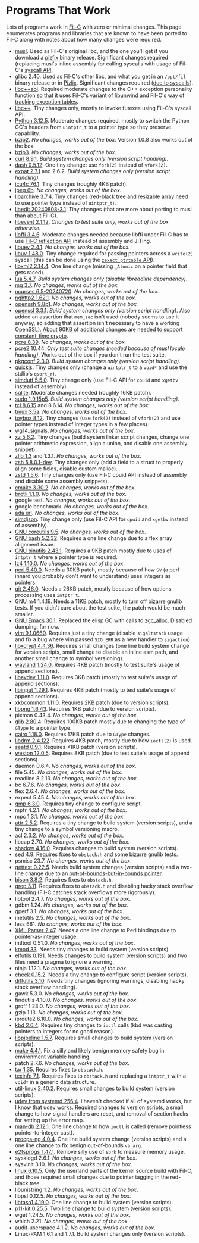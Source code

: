 # Programs That Work

Lots of programs work in [Fil-C](index.html) with zero or minimal changes. This page enumerates programs and libraries that are known to have been ported to Fil-C along with notes about how many changes were required.

- [musl](https://github.com/pizlonator/fil-c/tree/deluge/projects/usermusl). Used as Fil-C's original libc, and the one you'll get if you download a [pizfix](pizfix.html) binary release. Significant changes required (replacing musl's inline assembly for calling syscalls with usage of Fil-C's [syscall API](https://github.com/pizlonator/fil-c/blob/deluge/filc/include/pizlonated_syscalls.h).
- [glibc 2.40](https://github.com/pizlonator/fil-c/tree/deluge/projects/user-glibc-2.40). Used as Fil-C's other libc, and what you get in an [`/opt/fil`](optfil.html) binary release or in [Pizlix](pizlix.html). Significant changes required ([due to syscalls](https://github.com/pizlonator/fil-c/blob/deluge/filc/include/pizlonated_syscalls.h)).
- [libc++abi](https://github.com/pizlonator/fil-c/tree/deluge/libcxxabi). Required moderate changes to the C++ exception personality function so that it uses Fil-C's variant of [libunwind](https://github.com/pizlonator/fil-c/blob/deluge/filc/include/unwind.h) and Fil-C's way of [tracking exception tables](https://github.com/pizlonator/fil-c/blob/deluge/filc/include/pizlonated_eh_landing_pad.h).
- [libc++](https://github.com/pizlonator/fil-c/tree/deluge/libcxx). Tiny changes only, mostly to invoke futexes using Fil-C's syscall API.
- [Python 3.12.5](https://github.com/pizlonator/fil-c/tree/deluge/projects/Python-3.12.5). Moderate changes required, mostly to switch the Python GC's headers from `uintptr_t` to a pointer type so they preserve capability.
- [bzip2](https://github.com/pizlonator/fil-c/tree/deluge/projects/bzip2). *No changes, works out of the box.* Version 1.0.8 also works out of the box.
- [bzip3](https://github.com/pizlonator/fil-c/tree/deluge/projects/bzip3). *No changes, works out of the box.*
- [curl 8.9.1](https://github.com/pizlonator/fil-c/tree/deluge/projects/curl-8.9.1). *Build system changes only (version script handling).*
- [dash 0.5.12](https://github.com/pizlonator/fil-c/tree/deluge/projects/dash-0.5.12). One tiny change: use `fork(2)` instead of `vfork(2)`.
- [expat 2.7.1](https://github.com/pizlonator/fil-c/tree/deluge/projects/expat-2.7.1) and 2.6.2. *Build system changes only (version script handling).*
- [icu4c 76.1](https://github.com/pizlonator/fil-c/tree/deluge/projects/icu-76.1). Tiny changes (roughly 4KB patch).
- [jpeg 6b](https://github.com/pizlonator/fil-c/tree/deluge/projects/jpeg-6b). *No changes, works out of the box.*
- [libarchive 3.7.4](https://github.com/pizlonator/fil-c/tree/deluge/projects/libarchive-3.7.4). Tiny changes (red-black tree and resizable array need to use pointer type instead of `uintptr_t`).
- [libedit 20240808-3.1](https://github.com/pizlonator/fil-c/tree/deluge/projects/libedit-20240808-3.1). Tiny changes (that are more about porting to musl than about Fil-C).
- [libevent 2.1.12](https://github.com/pizlonator/fil-c/tree/deluge/projects/libevent-2.1.12). *Changes to test suite only, works out of the box otherwise.*
- [libffi 3.4.6](https://github.com/pizlonator/fil-c/tree/deluge/projects/libffi-3.4.6). Moderate changes needed because libffi under Fil-C has to use [Fil-C reflection API](https://github.com/pizlonator/fil-c/blob/deluge/filc/include/stdfil.h) instead of assembly and JITing.
- [libuev 2.4.1](https://github.com/pizlonator/fil-c/tree/deluge/projects/libuev-2.4.1). *No changes, works out of the box.*
- [libuv 1.48.0](https://github.com/pizlonator/fil-c/tree/deluge/projects/libuv-v1.48.0). Tiny change required for passing pointers across a `write(2)` syscall (this can be done using the [`zexact_ptrtable` API](https://github.com/pizlonator/fil-c/blob/deluge/filc/include/stdfil.h)).
- [libxml2 2.14.4](https://github.com/pizlonator/fil-c/tree/deluge/projects/libxml2-2.14.4). One line change (missing `_Atomic` on a pointer field that gets raced).
- [lua 5.4.7](https://github.com/pizlonator/fil-c/tree/deluge/projects/lua-5.4.7). *Build system changes only (disable libreadline dependency)*.
- [mg 3.7](https://github.com/pizlonator/fil-c/tree/deluge/projects/mg-3.7). *No changes, works out of the box.*
- [ncurses 6.5-20240720](https://github.com/pizlonator/fil-c/tree/deluge/projects/ncurses-6.5-20240720). *No changes, works out of the box.*
- [nghttp2 1.62.1](https://github.com/pizlonator/fil-c/tree/deluge/projects/nghttp2-1.62.1). *No changes, works out of the box.*
- [openssh 9.8p1](https://github.com/pizlonator/fil-c/tree/deluge/projects/openssh-9.8p1). *No changes, works out of the box.*
- [openssl 3.3.1](https://github.com/pizlonator/fil-c/tree/deluge/projects/openssl-3.3.1). *Build system changes only (version script handling)*. Also added an assertion that `mem_sec` isn't used (nobody seems to use it anyway, so adding that assertion isn't necessary to have a working OpenSSL). [About 90KB of additional changes are needed to support constant-time crypto](constant_time_crypto.html).
- [pcre 8.39](https://github.com/pizlonator/fil-c/tree/deluge/projects/pcre-8.39). *No changes, works out of the box.*
- [pcre2 10.44](https://github.com/pizlonator/fil-c/tree/deluge/projects/pcre2-10.44). *Only test suite changes (needed because of musl locale handling)*. Works out of the box if you don't run the test suite.
- [pkgconf 2.3.0](https://github.com/pizlonator/fil-c/tree/deluge/projects/pkgconf-2.3.0). *Build system changes only (version script handling)*.
- [quickjs](https://github.com/pizlonator/fil-c/tree/deluge/projects/quickjs). Tiny changes only (change a `uintptr_t` to a `void*` and use the stdlib's `qsort_r`).
- [simdutf 5.5.0](https://github.com/pizlonator/fil-c/tree/deluge/projects/simdutf-5.5.0). Tiny change only (use Fil-C API for `cpuid` and `xgetbv` instead of assembly).
- [sqlite](https://github.com/pizlonator/fil-c/tree/deluge/projects/sqlite). Moderate changes needed (roughly 16KB patch).
- [sudo 1.9.15p5](https://github.com/pizlonator/fil-c/tree/deluge/projects/sudo-1.9.15p5). *Build system changes only (version script handling)*.
- [tcl 8.6.15](https://github.com/pizlonator/fil-c/tree/deluge/projects/tcl-8.6.15) and 8.6.14. *No changes, works out of the box.*
- [tmux 3.5a](https://github.com/pizlonator/fil-c/tree/deluge/projects/tmux-3.5a). *No changes, works out of the box.*
- [toybox 8.12](https://github.com/pizlonator/fil-c/tree/deluge/projects/toybox-8.12). Tiny changes (use `fork(2)` instead of `vfork(2)` and use pointer types instead of integer types in a few places).
- [wg14_signals](https://github.com/pizlonator/fil-c/tree/deluge/projects/wg14_signals). *No changes, works out of the box.*
- [xz 5.6.2](https://github.com/pizlonator/fil-c/tree/deluge/projects/xz-5.6.2). Tiny changes (build system linker script changes, change one pointer arithmetic expression, align a union, and disable one assembly snippet).
- [zlib 1.3](https://github.com/pizlonator/fil-c/tree/deluge/projects/zlib-1.3) and 1.3.1. *No changes, works out of the box*.
- [zsh 5.8.0.1-dev](https://github.com/pizlonator/fil-c/tree/deluge/projects/zsh-5.8.0.1-dev). Tiny changes only (add a field to a struct to properly align some fields, disable custom malloc).
- [zstd 1.5.6](https://github.com/pizlonator/fil-c/tree/deluge/projects/zstd-1.5.6). Tiny changes only (use Fil-C cpuid API instead of assembly and disable some assembly snippets).
- [cmake 3.30.2](https://github.com/pizlonator/fil-c/tree/deluge/projects/cmake-3.30.2). *No changes, works out of the box*.
- [brotli 1.1.0](https://github.com/pizlonator/fil-c/tree/deluge/projects/brotli-1.1.0). *No changes, works out of the box*.
- google test. *No changes, works out of the box*.
- google benchmark. *No changes, works out of the box*.
- [ada url](https://github.com/pizlonator/pizlonated-ada). *No changes, works out of the box*.
- [simdjson](https://github.com/pizlonator/pizlonated-simdjson/commits/master/). Tiny change only (use Fil-C API for `cpuid` and `xgetbv` instead of assembly).
- [GNU coreutils 9.5](https://github.com/pizlonator/fil-c/tree/deluge/projects/coreutils-9.5). *No changes, works out of the box*.
- [GNU bash 5.2.32](https://github.com/pizlonator/fil-c/tree/deluge/projects/bash-5.2.32). Requires a one line change due to a flex array alignment issue.
- [GNU binutils 2.43.1](https://github.com/pizlonator/fil-c/tree/deluge/projects/binutils-2.43.1). Requires a 9KB patch mostly due to uses of `intptr_t` where a pointer type is required.
- [lz4 1.10.0](https://github.com/pizlonator/fil-c/tree/deluge/projects/lz4-1.10.0). *No changes, works out of the box*.
- [perl 5.40.0](https://github.com/pizlonator/fil-c/tree/deluge/projects/perl-5.40.0). Needs a 30KB patch, mostly because of how `SV` (a perl innard you probably don't want to understand) uses integers as pointers.
- [git 2.46.0](https://github.com/pizlonator/fil-c/tree/deluge/projects/git-2.46.0). Needs a 26KB patch, mostly because of how options processing uses `intptr_t`.
- [GNU m4 1.4.19](https://github.com/pizlonator/fil-c/tree/deluge/projects/m4-1.4.19). Needs a 11KB patch, mostly to turn off bizarre gnulib tests. If you didn't care about the test suite, the patch would be much smaller.
- [GNU Emacs 30.1](https://github.com/pizlonator/fil-c/tree/deluge/projects/emacs-30.1). Replaced the elisp GC with calls to [zgc_alloc](stdfil.html). Disabled dumping, for now.
- [vim 9.1.0660](https://github.com/pizlonator/fil-c/tree/deluge/projects/vim-9.1.0660). Requires just a tiny change (disable `sigaltstack` usage and fix a bug where vim passed `SIG_ERR` as a new handler to `sigaction`).
- [libxcrypt 4.4.36](https://github.com/pizlonator/fil-c/tree/deluge/projects/libxcrypt-4.4.36). Requires small changes (one line build system change for version scripts, small change to disable an inline asm path, and another small change to symbol versioning).
- [wayland 1.24.0](https://github.com/pizlonator/fil-c/tree/deluge/projects/wayland-1.24.0). Requires 4KB patch (mostly to test suite's usage of append sections).
- [libevdev 1.11.0](https://github.com/pizlonator/fil-c/tree/deluge/projects/libevdev-1.11.0). Requires 3KB patch (mostly to test suite's usage of append sections).
- [libinput 1.29.1](https://github.com/pizlonator/fil-c/tree/deluge/projects/libinput-1.29.1). Requires 4KB patch (mostly to test suite's usage of append sections).
- [xkbcommon 1.11.0](https://github.com/pizlonator/fil-c/tree/deluge/projects/libxkbcommon-xkbcommon-1.11.0). Requires 2KB patch (due to version scripts).
- [libpng 1.6.43](https://github.com/pizlonator/fil-c/tree/deluge/projects/libpng-1.6.43). Requires 1KB patch (due to version scripts).
- pixman 0.43.4. *No changes, works out of the box*.
- [glib 2.80.4](https://github.com/pizlonator/fil-c/tree/deluge/projects/glib-2.80.4). Requires 100KB patch mostly due to changing the type of `GType` to a pointer type.
- [cairo 1.18.0](https://github.com/pizlonator/fil-c/tree/deluge/projects/cairo-1.18.0). Requires 17KB patch due to `GType` changes.
- [libdrm 2.4.122](https://github.com/pizlonator/fil-c/tree/deluge/projects/libdrm-2.4.122). Requires 4KB patch, mostly due to how `ioctl(2)` is used.
- [seatd 0.9.1](https://github.com/pizlonator/fil-c/tree/deluge/projects/seatd-0.9.1). Requires <1KB patch (version scripts).
- [weston 12.0.5](https://github.com/pizlonator/fil-c/tree/deluge/projects/weston-12.0.5). Requires 8KB patch (due to test suite's usage of append sections).
- daemon 0.6.4.  *No changes, works out of the box*.
- file 5.45. *No changes, works out of the box*.
- readline 8.2.13. *No changes, works out of the box*.
- bc 6.7.6. *No changes, works out of the box*.
- flex 2.6.4. *No changes, works out of the box*.
- expect 5.45.4. *No changes, works out of the box*.
- [gmp 6.3.0](https://github.com/pizlonator/fil-c/tree/deluge/projects/gmp-6.3.0). Requires tiny change to configure script.
- mpfr 4.2.1. *No changes, works out of the box*.
- mpc 1.3.1. *No changes, works out of the box*.
- [attr 2.5.2](https://github.com/pizlonator/fil-c/tree/deluge/projects/attr-2.5.2). Requires a tiny change to build system (version scripts), and a tiny change to a symbol versioning macro.
- acl 2.3.2. *No changes, works out of the box*.
- libcap 2.70. *No changes, works out of the box*.
- [shadow 4.16.0](https://github.com/pizlonator/fil-c/tree/deluge/projects/shadow-4.16.0). Requires changes to build system (version scripts).
- [sed 4.9](https://github.com/pizlonator/fil-c/tree/deluge/projects/sed-4.9). Requires fixes to `obstack.h` and some bizarre gnulib tests.
- psmisc 23.7. *No changes, works out of the box*.
- [gettext 0.22.5](https://github.com/pizlonator/fil-c/tree/deluge/projects/gettext-0.22.5). Needs build system changes (version scripts) and a two-line change due to an [out-of-bounds-but-in-bounds pointer](invisicaps_by_example.html#outofboundsbutinbounds).
- [bison 3.8.2](https://github.com/pizlonator/fil-c/tree/deluge/projects/bison-3.8.2). Requires fixes to `obstack.h`.
- [grep 3.11](https://github.com/pizlonator/fil-c/tree/deluge/projects/grep-3.11). Requires fixes to `obstack.h` and disabling hacky stack overflow handling (Fil-C catches stack overflows more rigorously).
- libtool 2.4.7. *No changes, works out of the box*.
- gdbm 1.24. *No changes, works out of the box*.
- gperf 3.1. *No changes, works out of the box*.
- inetutils 2.5. *No changes, works out of the box*.
- less 661. *No changes, works out of the box*.
- [XML Parser 2.47](https://github.com/pizlonator/fil-c/tree/deluge/projects/XML-Parser-2.47). Needs a one line change to Perl bindings due to pointer-as-integer usage.
- intltool 0.51.0. *No changes, works out of the box*.
- [kmod 33](https://github.com/pizlonator/fil-c/tree/deluge/projects/kmod-33). Needs tiny changes to build system (version scripts).
- [elfutils 0.191](https://github.com/pizlonator/fil-c/tree/deluge/projects/elfutils-0.191). Needs changes to build system (version scripts) and two files need a pragma to ignore a warning.
- ninja 1.12.1. *No changes, works out of the box*.
- [check 0.15.2](https://github.com/pizlonator/fil-c/tree/deluge/projects/check-0.15.2). Needs a tiny change to configure script (version scripts).
- [diffutils 3.10](https://github.com/pizlonator/fil-c/tree/deluge/projects/diffutils-3.10). Needs tiny changes (ignoring warnings, disabling hacky stack overflow handling).
- gawk 5.3.0. *No changes, works out of the box*.
- findutils 4.10.0. *No changes, works out of the box*.
- groff 1.23.0. *No changes, works out of the box*.
- gzip 1.13. *No changes, works out of the box*.
- iproute2 6.10.0. *No changes, works out of the box*.
- [kbd 2.6.4](https://github.com/pizlonator/fil-c/tree/deluge/projects/kbd-2.6.4). Requires tiny changes to `ioctl` calls (kbd was casting pointers to integers for no good reason).
- [libpipeline 1.5.7](https://github.com/pizlonator/fil-c/tree/deluge/projects/libpipeline-1.5.7). Requires small changes to build system (version scripts).
- [make 4.4.1](https://github.com/pizlonator/fil-c/tree/deluge/projects/make-4.4.1). Fix a silly and likely benign memory safety bug in environment variable handling.
- patch 2.7.6. *No changes, works out of the box*.
- [tar 1.35](https://github.com/pizlonator/fil-c/tree/deluge/projects/tar-1.35). Requires fixes to `obstack.h`.
- [texinfo 7.1](https://github.com/pizlonator/fil-c/tree/deluge/projects/texinfo-7.1). Requires fixes to `obstack.h` and replacing a `intptr_t` with a `void*` in a generic data structure.
- [util-linux 2.40.2](https://github.com/pizlonator/fil-c/tree/deluge/projects/util-linux-2.40.2). Requires small changes to build system (version scripts).
- [udev from systemd 256.4](https://github.com/pizlonator/fil-c/tree/deluge/projects/systemd-256.4). I haven't checked if all of systemd works, but I know that udev works. Required changes to version scripts, a small change to how signal handlers are reset, and removal of section hacks for setting up the error map.
- [man-db 2.12.1](https://github.com/pizlonator/fil-c/tree/deluge/projects/man-db-2.12.1). One line change to how `ioctl` is called (remove pointless pointer-to-integer cast).
- [procps-ng 4.0.4](https://github.com/pizlonator/fil-c/tree/deluge/projects/procps-ng-4.0.4). One line build system change (version scripts) and a one line change to fix benign out-of-bounds `va_arg`.
- [e2fsprogs 1.47.1](https://github.com/pizlonator/fil-c/tree/deluge/projects/e2fsprogs-1.47.1). Remove silly use of `sbrk` to measure memory usage.
- sysklogd 2.6.1. *No changes, works out of the box*.
- sysvinit 3.10. *No changes, works out of the box*.
- [linux 6.10.5](https://github.com/pizlonator/fil-c/tree/deluge/projects/linux-6.10.5). Only the userland parts of the kernel source build with Fil-C, and those required small changes due to pointer tagging in the red-black tree.
- libunistring 1.2. *No changes, works out of the box*.
- libpsl 0.12.5. *No changes, works out of the box*.
- [libtasn1 4.19.0](https://github.com/pizlonator/fil-c/tree/deluge/projects/libtasn1-4.19.0). One line change to build system (version scripts).
- [p11-kit 0.25.5](https://github.com/pizlonator/fil-c/tree/deluge/projects/p11-kit-0.25.5). Two line change to build system (version scripts).
- wget 1.24.5. *No changes, works out of the box*.
- which 2.21. *No changes, works out of the box*.
- audit-userspace 4.1.2. *No changes, works out of the box*.
- Linux-PAM 1.6.1 and 1.7.1. Build system changes only (version scripts).
